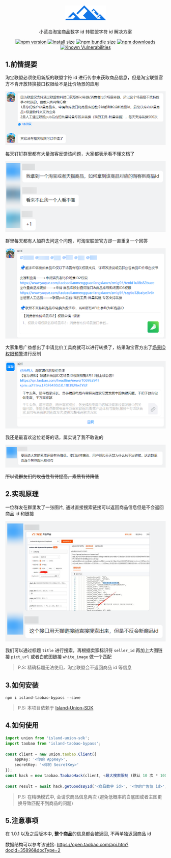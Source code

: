 <h1 align="center">
    <b>
        <a href="https://github.com/Blue-Island-X"><img style="width:128px;" src="https://raw.githubusercontent.com/Blue-Island-X/Island-Taobao-Bypass/main/resource/logo.png" /></a><br>
    </b>
</h1>

<p align="center">小蓝岛淘宝商品数字 id 转联盟字符 id 解决方案</p>

<div align="center">

[![npm version](https://img.shields.io/npm/v/island-taobao-bypass.svg?style=flat-square)](https://www.npmjs.org/package/island-taobao-bypass)
[![install size](https://img.shields.io/badge/dynamic/json?url=https://packagephobia.com/v2/api.json?p=island-taobao-bypass&query=$.install.pretty&label=install%20size&style=flat-square)](https://packagephobia.now.sh/result?p=island-taobao-bypass)
[![npm bundle size](https://img.shields.io/bundlephobia/minzip/island-taobao-bypass?style=flat-square)](https://bundlephobia.com/package/island-taobao-bypass@latest)
[![npm downloads](https://img.shields.io/npm/dm/island-taobao-bypass.svg?style=flat-square)](https://npm-stat.com/charts.html?package=island-taobao-bypass)
[![Known Vulnerabilities](https://snyk.io/test/npm/island-taobao-bypass/badge.svg?style=flat-square)](https://snyk.io/test/npm/island-taobao-bypass)

</div>

## 1.前情提要

淘宝联盟必须使用新版的联盟字符 id 进行传参来获取商品信息，但是淘宝联盟官方不肯开放转换接口权限给不是比价场景的应用  

![淘宝联盟官方私聊回复](https://raw.githubusercontent.com/Blue-Island-X/Island-Taobao-Bypass/main/resource/DingTalk_oFr6NmYFGf.png)

每天钉钉群里都有大量淘客反馈该问题，大家都表示看不懂文档了

![淘宝联盟钉钉群消息](https://raw.githubusercontent.com/Blue-Island-X/Island-Taobao-Bypass/main/resource/DingTalk_m18wT28Apm.png)

群里每天都有人加群去问这个问题，可淘宝联盟官方却一直重复一个回答

![淘宝联盟官方群回复](https://raw.githubusercontent.com/Blue-Island-X/Island-Taobao-Bypass/main/resource/DingTalk_IJUUALakAc.png)

大家集思广益想出了申请比价工具商就可以进行转换了，结果淘宝官方出了[场景ID权限预警](https://qn.taobao.com/headline/news/10695294?spm=a211vu.12026430.0.0.1fff3929wEYil2)进行反制

![淘宝联盟场景权限预警](https://raw.githubusercontent.com/Blue-Island-X/Island-Taobao-Bypass/main/resource/DingTalk_jFVoegeB6w.png)

我还是最喜欢这位老哥的话，属实说了我不敢说的

![淘宝联盟牛逼老哥](https://raw.githubusercontent.com/Blue-Island-X/Island-Taobao-Bypass/main/resource/DingTalk_urNiroEBPT.png)

~~所以说群友们的攻击性有待提高，素质有待降低~~

## 2.实现原理

一位群友在群里发了一张图片, 通过直接搜索链接可以返回商品信息但是不会返回商品 id 和链接

![淘宝联盟官方群友方法](https://raw.githubusercontent.com/Blue-Island-X/Island-Taobao-Bypass/main/resource/DingTalk_YgbzJ7xGTW.png)

我们可以通过标题 ``title`` 进行搜索，再根据卖家标识符 ``seller_id`` 再加上大图链接 ``pict_url`` 或者白底图链接 ``white_image`` 做一个匹配

> P.S: 精确标题无法使用，淘宝联盟会不返回商品 id 等信息

## 3.如何安装

```
npm i island-taobao-bypass --save
```

> P.S: 本项目依赖于 [Island-Union-SDK](https://github.com/Blue-Island-X/Island-Union-SDK)

## 4.如何使用

```TypeScript
import union from 'island-union-sdk';
import taobao from 'island-taobao-bypass';

const client = new union.taobao.Client({
    appKey: '<你的 AppKey>',
    secretKey: '<你的 SecretKey>'
});
const hack = new taobao.TaobaoHack(client, <最大搜索限制 (默认 10 次 * 100 条)>);

const result = await hack.getGoodsById('<商品数字 id>', '<你的广告位 id>', <是否是天猫商品 (默认为否)>, <是否开启精确模式 (默认为是)>);
```

> P.S: 在精确模式中, 会请求商品信息两次 (避免低概率的白底图或者主图更换导致匹配不到商品的问题)

## 5.注意事项

在 1.0.1 以及之后版本中, **整个商品**的信息都会被返回, 不再单独返回商品 id  

数据结构可以参考该链接: https://open.taobao.com/api.htm?docId=35896&docType=2